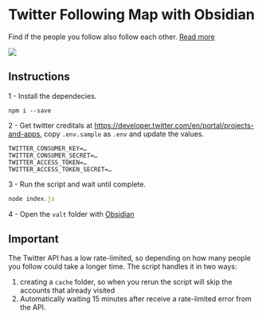 # Twitter Following Map with Obsidian

Find if the people you follow also follow each other. [Read more](https://twitter.com/zehf/status/1375523104974327810)

![](https://pbs.twimg.com/media/ExbWH78W8AAield?format=jpg&name=4096x4096)

## Instructions

1 - Install the dependecies.

```
npm i --save
```

2 - Get twitter creditals at https://developer.twitter.com/en/portal/projects-and-apps, copy `.env.sample` as `.env` and update the values.

```
TWITTER_CONSUMER_KEY=…
TWITTER_CONSUMER_SECRET=…
TWITTER_ACCESS_TOKEN=…
TWITTER_ACCESS_TOKEN_SECRET=…
```

3 - Run the script and wait until complete.

```js
node index.js
```

4 - Open the `valt` folder with [Obsidian](https://obsidian.md/)


## Important

The Twitter API has a low rate-limited, so depending on how many people you follow could take a longer time. The script handles it in two ways:

1. creating a `cache` folder, so when you rerun the script will skip the accounts that already visited
2. Automatically waiting 15 minutes after receive a rate-limited error from the API.

